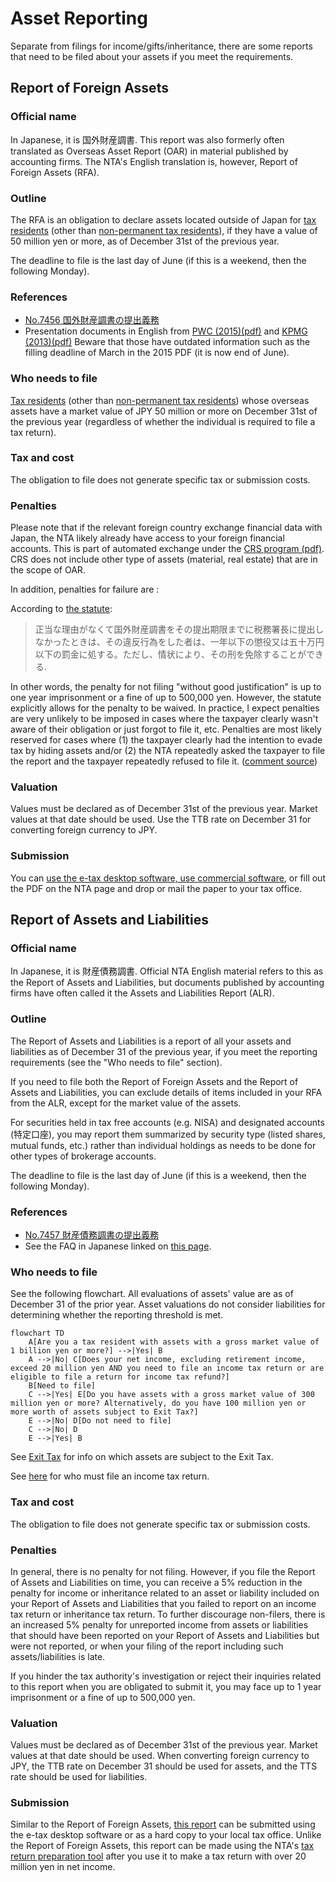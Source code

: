 # Asset Reporting

Separate from filings for income/gifts/inheritance, there are some reports that need to be filed about your assets if you meet the requirements.

## Report of Foreign Assets

### Official name

In Japanese, it is 国外財産調書. This report was also formerly often translated as Overseas Asset Report (OAR) in material published by accounting firms. The NTA's English translation is, however, Report of Foreign Assets (RFA).

### Outline

The RFA is an obligation to declare assets located outside of Japan for [tax residents](https://japanfinance.github.io/tax/income/#tax-residency) (other than [non-permanent tax residents](https://japanfinance.github.io/tax/income/#non-permanent-tax-residents)), if they have a value of 50 million yen or more, as of December 31st of the previous year.

The deadline to file is the last day of June (if this is a weekend, then the following Monday).

### References

* [No.7456 国外財産調書の提出義務](https://www.nta.go.jp/taxes/shiraberu/taxanswer/hotei/7456.htm)
* Presentation documents in English from [PWC (2015)(pdf)](https://www.pwc.com/gx/en/hr-management-services/newsletters/global-watch/assets/pwc-new-japanese-assets-liabilities-reporting-requirement.pdf) and [KPMG (2013)(pdf)](https://assets.kpmg.com/content/dam/kpmg/pdf/2016/07/jp-overseas-assets-report-20131126e.pdf) Beware that those have outdated information such as the filling deadline of March in the 2015 PDF (it is now end of June).

### Who needs to file

[Tax residents](https://japanfinance.github.io/tax/income/#tax-residency) (other than [non-permanent tax residents](https://japanfinance.github.io/tax/income/#non-permanent-tax-residents)) whose overseas assets have a market value of JPY 50 million or more on December 31st of the previous year (regardless of whether the individual is required to file a tax return).

### Tax and cost

The obligation to file does not generate specific tax or submission costs.

### Penalties

Please note that if the relevant foreign country exchange financial data with Japan, the NTA likely already have access to your foreign financial accounts. This is part of automated exchange under the [CRS program (pdf)](https://www.nta.go.jp/taxes/shiraberu/kokusai/crs/pdf/02en.pdf). CRS does not include other type of assets (material, real estate) that are in the scope of OAR.

In addition, penalties for failure are :

According to [the statute](https://elaws.e-gov.go.jp/document?lawid=409AC0000000110#Mp-At_10):

> 正当な理由がなくて国外財産調書をその提出期限までに税務署長に提出しなかったときは、その違反行為をした者は、一年以下の懲役又は五十万円以下の罰金に処する。ただし、情状により、その刑を免除することができる.

In other words, the penalty for not filing "without good justification" is up to one year imprisonment or a fine of up to 500,000 yen. However, the statute explicitly allows for the penalty to be waived. In practice, I expect penalties are very unlikely to be imposed in cases where the taxpayer clearly wasn't aware of their obligation or just forgot to file it, etc. Penalties are most likely reserved for cases where (1) the taxpayer clearly had the intention to evade tax by hiding assets and/or (2) the NTA repeatedly asked the taxpayer to file the report and the taxpayer repeatedly refused to file it. ([comment source](https://www.reddit.com/r/JapanFinance/comments/1afoouk/comment/koe7jxm/))

### Valuation

Values must be declared as of December 31st of the previous year. Market values at that date should be used. Use the TTB rate on December 31 for converting foreign currency to JPY.

### Submission

You can [use the e-tax desktop software, use commercial software](https://www.reddit.com/r/JapanFinance/comments/1arcnpm/how_do_you_create_overseas_asset_report_via_etax/), or fill out the PDF on the NTA page and drop or mail the paper to your tax office.

## Report of Assets and Liabilities

### Official name

In Japanese, it is 財産債務調書. Official NTA English material refers to this as the Report of Assets and Liabilities, but documents published by accounting firms have often called it the Assets and Liabilities Report (ALR).

### Outline

The Report of Assets and Liabilities is a report of all your assets and liabilities as of December 31 of the previous year, if you meet the reporting requirements (see the "Who needs to file" section).

If you need to file both the Report of Foreign Assets and the Report of Assets and Liabilities, you can exclude details of items included in your RFA from the ALR, except for the market value of the assets.

For securities held in tax free accounts (e.g. NISA) and designated accounts (特定口座), you may report them summarized by security type (listed shares, mutual funds, etc.) rather than individual holdings as needs to be done for other types of brokerage accounts.

The deadline to file is the last day of June (if this is a weekend, then the following Monday).

### References

* [No.7457 財産債務調書の提出義務](https://www.nta.go.jp/taxes/shiraberu/taxanswer/hotei/7457.htm)
* See the FAQ in Japanese linked on [this page](https://www.nta.go.jp/publication/pamph/hotei/zaisan_saimu/index.htm).

### Who needs to file

See the following flowchart. All evaluations of assets' value are as of December 31 of the prior year. Asset valuations do not consider liabilities for determining whether the reporting threshold is met.

```mermaid
flowchart TD
    A[Are you a tax resident with assets with a gross market value of 1 billion yen or more?] -->|Yes| B
    A -->|No| C[Does your net income, excluding retirement income, exceed 20 million yen AND you need to file an income tax return or are eligible to file a return for income tax refund?]
    B[Need to file]
    C -->|Yes| E[Do you have assets with a gross market value of 300 million yen or more? Alternatively, do you have 100 million yen or more worth of assets subject to Exit Tax?]
    E -->|No| D[Do not need to file]
    C -->|No| D
    E -->|Yes| B
```

See [Exit Tax](https://japanfinance.github.io/tax/other/#exit-tax) for info on which assets are subject to the Exit Tax.

See [here](https://japanfinance.github.io/tax/income/returns/#who-must-file) for who must file an income tax return.

### Tax and cost

The obligation to file does not generate specific tax or submission costs.

### Penalties

In general, there is no penalty for not filing. However, if you file the Report of Assets and Liabilities on time, you can receive a 5% reduction in the penalty for income or inheritance related to an asset or liability included on your Report of Assets and Liabilities that you failed to report on an income tax return or inheritance tax return. To further discourage non-filers, there is an increased 5% penalty for unreported income from assets or liabilities that should have been reported on your Report of Assets and Liabilities but were not reported, or when your filing of the report including such assets/liabilities is late.

If you hinder the tax authority's investigation or reject their inquiries related to this report when you are obligated to submit it, you may face up to 1 year imprisonment or a fine of up to 500,000 yen.

### Valuation

Values must be declared as of December 31st of the previous year. Market values at that date should be used. When converting foreign currency to JPY, the TTB rate on December 31 should be used for assets, and the TTS rate should be used for liabilities.

### Submission

Similar to the Report of Foreign Assets, [this report](https://www.nta.go.jp/taxes/tetsuzuki/shinsei/annai/hotei/2708.htm) can be submitted using the e-tax desktop software or as a hard copy to your local tax office. Unlike the Report of Foreign Assets, this report can be made using the NTA's [tax return preparation tool](https://www.keisan.nta.go.jp/) after you use it to make a tax return with over 20 million yen in net income.
